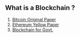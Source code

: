 ## What is a Blockchain ? 

1. [Bitcoin Original Paper](https://bitcoin.org/bitcoin.pdf)
2. [Ethereum Yellow Paper](https://ethereum.github.io/yellowpaper/paper.pdf)
3. [Blockchain for Govt.](https://www.mitre.org/sites/default/files/publications/blockchain-technology-for-government-18-1069.pdf)

